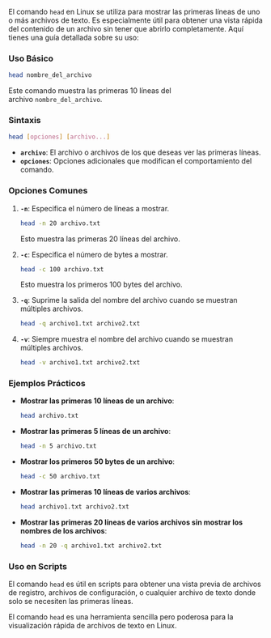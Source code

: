 El comando `head` en Linux se utiliza para mostrar las primeras líneas de uno o más archivos de texto. Es especialmente útil para obtener una vista rápida del contenido de un archivo sin tener que abrirlo completamente. Aquí tienes una guía detallada sobre su uso:

### **Uso Básico**

```bash
head nombre_del_archivo
```

Este comando muestra las primeras 10 líneas del archivo `nombre_del_archivo`.

### **Sintaxis**

```bash
head [opciones] [archivo...]
```

- **`archivo`**: El archivo o archivos de los que deseas ver las primeras líneas.
- **`opciones`**: Opciones adicionales que modifican el comportamiento del comando.

### **Opciones Comunes**

1. **`-n`**: Especifica el número de líneas a mostrar.
    
    ```bash
    head -n 20 archivo.txt
    ```
    
    Esto muestra las primeras 20 líneas del archivo.
    
2. **`-c`**: Especifica el número de bytes a mostrar.
    
    ```bash
    head -c 100 archivo.txt
    ```
    
    Esto muestra los primeros 100 bytes del archivo.
    
3. **`-q`**: Suprime la salida del nombre del archivo cuando se muestran múltiples archivos.
    
    ```bash
    head -q archivo1.txt archivo2.txt
    ```
    
4. **`-v`**: Siempre muestra el nombre del archivo cuando se muestran múltiples archivos.
    
    ```bash
    head -v archivo1.txt archivo2.txt
    ```
    

### **Ejemplos Prácticos**

- **Mostrar las primeras 10 líneas de un archivo**:
    
    ```bash
    head archivo.txt
    ```
    
- **Mostrar las primeras 5 líneas de un archivo**:
    
    ```bash
    head -n 5 archivo.txt
    ```
    
- **Mostrar los primeros 50 bytes de un archivo**:
    
    ```bash
    head -c 50 archivo.txt
    ```
    
- **Mostrar las primeras 10 líneas de varios archivos**:
    
    ```bash
    head archivo1.txt archivo2.txt
    ```
    
- **Mostrar las primeras 20 líneas de varios archivos sin mostrar los nombres de los archivos**:
    
    ```bash
    head -n 20 -q archivo1.txt archivo2.txt
    ```
    

### **Uso en Scripts**

El comando `head` es útil en scripts para obtener una vista previa de archivos de registro, archivos de configuración, o cualquier archivo de texto donde solo se necesiten las primeras líneas.

El comando `head` es una herramienta sencilla pero poderosa para la visualización rápida de archivos de texto en Linux.
